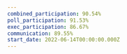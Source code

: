 ```yaml
---
combined_participation: 90.54%
poll_participation: 91.53%
exec_participation: 86.67%
communication: 89.55%
start_date: 2022-06-14T00:00:00.000Z
---
```

